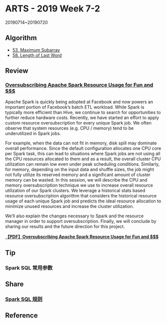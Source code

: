 # ARTS - 2019 Week 7-2

20190714~20190720

## Algorithm

- [53. Maximum Subarray](https://leetcode.com/problems/maximum-subarray/)
- [58. Length of Last Word](https://leetcode.com/problems/length-of-last-word/)

## Review

### [Oversubscribing Apache Spark Resource Usage for Fun and $$$](https://databricks.com/session/oversubscribing-apache-spark-resource-usage-for-fun-and)

Apache Spark is quickly being adopted at Facebook and now powers an important portion of Facebook’s batch ETL workload. While Spark is typically more efficient than Hive, we continue to search for opportunities to further reduce hardware costs. Recently, we have started an effort to apply custom resource oversubscription for every unique Spark job. We often observe that system resources (e.g. CPU / memory) tend to be underutilized in Spark jobs.

For example, when the data can not fit in memory, disk spill may dominate overall performance. Since the default configuration allocates one CPU core per Spark task, this can lead to situations where Spark jobs are not using all the CPU resources allocated to them and as a result, the overall cluster CPU utilization can remain low even under peak scheduling conditions. Similarly, for memory, depending on the input data and shuffle sizes, the job might not fully utilize its reserved memory and a significant amount of cluster memory can be wasted. In this session, we will describe the CPU and memory oversubscription technique we use to increase overall resource utilization of our Spark clusters. We leverage a historical stats based resource oversubscription algorithm that considers the historical resource usage of each unique Spark job and predicts the ideal resource allocation to minimize unused resources and increase the cluster utilization.

We’ll also explain the changes necessary to Spark and the resource manager in order to support oversubscription. Finally, we will conclude by sharing our results and the future direction for this project.

**[【PDF】Oversubscribing Apache Spark Resource Usage for Fun and $$$]()**

## Tip

### Spark SQL 常用参数

## Share

### [Spark SQL 规则](../../share/2019/spark-sql-rules.md)

## Reference
